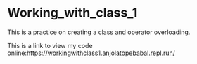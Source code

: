 # Working_with_class_1
This is a practice on creating a class and operator overloading.

This is a link to view my code online:https://workingwithclass1.anjolatopebabal.repl.run/

